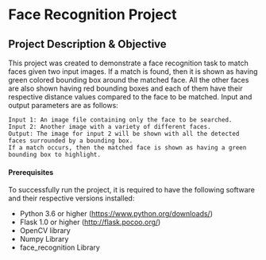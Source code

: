 # Face Recognition Project

## Project Description & Objective
This project was created to demonstrate a face recognition task to match faces given two input images. If a match is found, then it is shown as having green colored bounding box around the matched face. All the other faces are also shown having red bounding boxes and each of them have their respective distance values compared to the face to be matched. Input and output parameters are as follows:

```
Input 1: An image file containing only the face to be searched.
Input 2: Another image with a variety of different faces.
Output: The image for input 2 will be shown with all the detected faces surrounded by a bounding box. 
If a match occurs, then the matched face is shown as having a green bounding box to highlight.
```

#### Prerequisites
To successfully run the project, it is required to have the following software and their respective versions installed:
* Python 3.6 or higher (https://www.python.org/downloads/)
* Flask 1.0 or higher (http://flask.pocoo.org/)
* OpenCV library
* Numpy Library
* face_recognition Library



